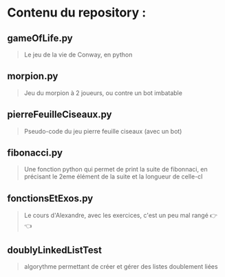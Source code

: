 # Contenu du repository :

## gameOfLife.py 
> Le jeu de la vie de Conway, en python

## morpion.py
> Jeu du morpion à 2 joueurs, ou contre un bot imbatable

## pierreFeuilleCiseaux.py
> Pseudo-code du jeu pierre feuille ciseaux (avec un bot)

## fibonacci.py
>Une fonction python qui permet de print la suite de fibonnaci, en précisant le 2eme élément de la suite et la longueur de celle-cI

## fonctionsEtExos.py
>Le cours d'Alexandre, avec les exercices, c'est un peu mal rangé 👉👈

## doublyLinkedListTest
>algorythme permettant de créer et gérer des listes doublement liées 
